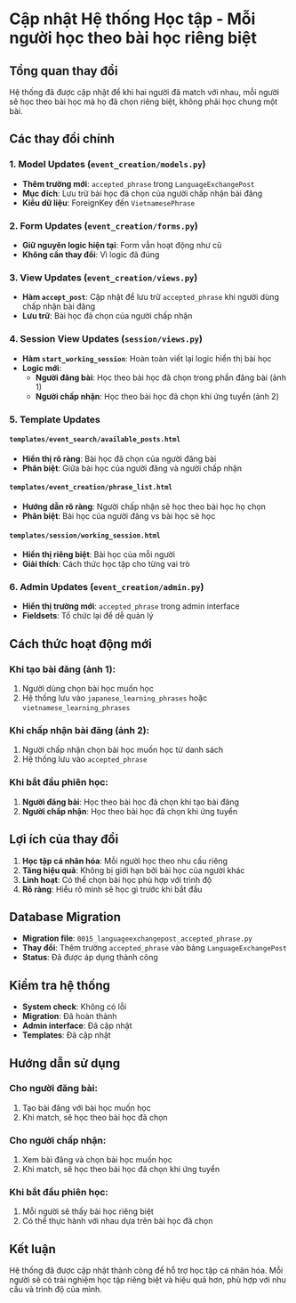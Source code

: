 # Cập nhật Hệ thống Học tập - Mỗi người học theo bài học riêng biệt

## Tổng quan thay đổi

Hệ thống đã được cập nhật để khi hai người đã match với nhau, mỗi người sẽ học theo bài học mà họ đã chọn riêng biệt, không phải học chung một bài.

## Các thay đổi chính

### 1. Model Updates (`event_creation/models.py`)

- **Thêm trường mới**: `accepted_phrase` trong `LanguageExchangePost`
- **Mục đích**: Lưu trữ bài học đã chọn của người chấp nhận bài đăng
- **Kiểu dữ liệu**: ForeignKey đến `VietnamesePhrase`

### 2. Form Updates (`event_creation/forms.py`)

- **Giữ nguyên logic hiện tại**: Form vẫn hoạt động như cũ
- **Không cần thay đổi**: Vì logic đã đúng

### 3. View Updates (`event_creation/views.py`)

- **Hàm `accept_post`**: Cập nhật để lưu trữ `accepted_phrase` khi người dùng chấp nhận bài đăng
- **Lưu trữ**: Bài học đã chọn của người chấp nhận

### 4. Session View Updates (`session/views.py`)

- **Hàm `start_working_session`**: Hoàn toàn viết lại logic hiển thị bài học
- **Logic mới**:
  - **Người đăng bài**: Học theo bài học đã chọn trong phần đăng bài (ảnh 1)
  - **Người chấp nhận**: Học theo bài học đã chọn khi ứng tuyển (ảnh 2)

### 5. Template Updates

#### `templates/event_search/available_posts.html`
- **Hiển thị rõ ràng**: Bài học đã chọn của người đăng bài
- **Phân biệt**: Giữa bài học của người đăng và người chấp nhận

#### `templates/event_creation/phrase_list.html`
- **Hướng dẫn rõ ràng**: Người chấp nhận sẽ học theo bài học họ chọn
- **Phân biệt**: Bài học của người đăng vs bài học sẽ học

#### `templates/session/working_session.html`
- **Hiển thị riêng biệt**: Bài học của mỗi người
- **Giải thích**: Cách thức học tập cho từng vai trò

### 6. Admin Updates (`event_creation/admin.py`)

- **Hiển thị trường mới**: `accepted_phrase` trong admin interface
- **Fieldsets**: Tổ chức lại để dễ quản lý

## Cách thức hoạt động mới

### Khi tạo bài đăng (ảnh 1):
1. Người dùng chọn bài học muốn học
2. Hệ thống lưu vào `japanese_learning_phrases` hoặc `vietnamese_learning_phrases`

### Khi chấp nhận bài đăng (ảnh 2):
1. Người chấp nhận chọn bài học muốn học từ danh sách
2. Hệ thống lưu vào `accepted_phrase`

### Khi bắt đầu phiên học:
1. **Người đăng bài**: Học theo bài học đã chọn khi tạo bài đăng
2. **Người chấp nhận**: Học theo bài học đã chọn khi ứng tuyển

## Lợi ích của thay đổi

1. **Học tập cá nhân hóa**: Mỗi người học theo nhu cầu riêng
2. **Tăng hiệu quả**: Không bị giới hạn bởi bài học của người khác
3. **Linh hoạt**: Có thể chọn bài học phù hợp với trình độ
4. **Rõ ràng**: Hiểu rõ mình sẽ học gì trước khi bắt đầu

## Database Migration

- **Migration file**: `0015_languageexchangepost_accepted_phrase.py`
- **Thay đổi**: Thêm trường `accepted_phrase` vào bảng `LanguageExchangePost`
- **Status**: Đã được áp dụng thành công

## Kiểm tra hệ thống

- **System check**: Không có lỗi
- **Migration**: Đã hoàn thành
- **Admin interface**: Đã cập nhật
- **Templates**: Đã cập nhật

## Hướng dẫn sử dụng

### Cho người đăng bài:
1. Tạo bài đăng với bài học muốn học
2. Khi match, sẽ học theo bài học đã chọn

### Cho người chấp nhận:
1. Xem bài đăng và chọn bài học muốn học
2. Khi match, sẽ học theo bài học đã chọn khi ứng tuyển

### Khi bắt đầu phiên học:
1. Mỗi người sẽ thấy bài học riêng biệt
2. Có thể thực hành với nhau dựa trên bài học đã chọn

## Kết luận

Hệ thống đã được cập nhật thành công để hỗ trợ học tập cá nhân hóa. Mỗi người sẽ có trải nghiệm học tập riêng biệt và hiệu quả hơn, phù hợp với nhu cầu và trình độ của mình.
